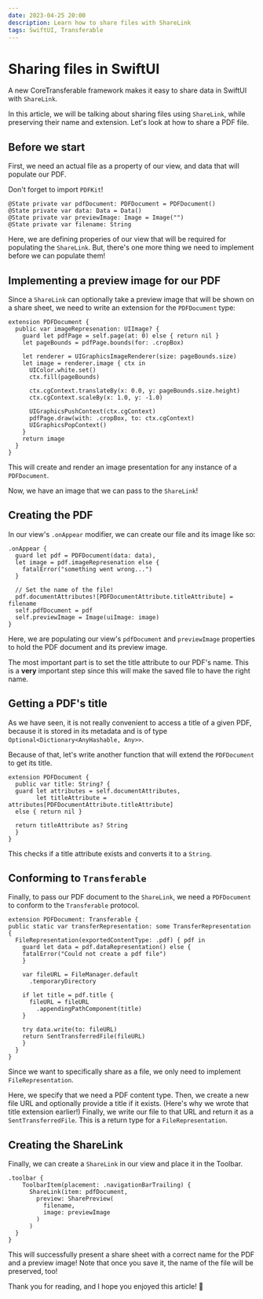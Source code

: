 ```yaml
---
date: 2023-04-25 20:00
description: Learn how to share files with ShareLink
tags: SwiftUI, Transferable
---
```

#  Sharing files in SwiftUI



A new CoreTransferable framework makes it easy to share data in SwiftUI with `ShareLink`. 

In this article, we will be talking about sharing files using `ShareLink`, while preserving their name and extension. Let's look at how to share a PDF file.

## Before we start

First, we need an actual file as a property of our view, and data that will populate our PDF.

Don't forget to import `PDFKit`!

```
@State private var pdfDocument: PDFDocument = PDFDocument()
@State private var data: Data = Data()
@State private var previewImage: Image = Image("")
@State private var filename: String
```
Here, we are defining properies of our view that will be required for populating the `ShareLink`. But, there's one more thing we need to implement before we can populate them!

## Implementing a preview image for our PDF

Since a `ShareLink` can optionally take a preview image that will be shown on a share sheet, we need to write an extension for the `PDFDocument` type:

```
extension PDFDocument {
  public var imageRepresenation: UIImage? {
    guard let pdfPage = self.page(at: 0) else { return nil }
    let pageBounds = pdfPage.bounds(for: .cropBox)

    let renderer = UIGraphicsImageRenderer(size: pageBounds.size)
    let image = renderer.image { ctx in
      UIColor.white.set()
      ctx.fill(pageBounds)

      ctx.cgContext.translateBy(x: 0.0, y: pageBounds.size.height)
      ctx.cgContext.scaleBy(x: 1.0, y: -1.0)

      UIGraphicsPushContext(ctx.cgContext)
      pdfPage.draw(with: .cropBox, to: ctx.cgContext)
      UIGraphicsPopContext()
    }
    return image
  }
}
```

This will create and render an image presentation for any instance of a `PDFDocument`.

Now, we have an image that we can pass to the `ShareLink`!


## Creating the PDF

In our view's `.onAppear` modifier, we can create our file and its image like so:

```
.onAppear {
  guard let pdf = PDFDocument(data: data),
  let image = pdf.imageRepresenation else {
    fatalError("something went wrong...")
  }

  // Set the name of the file!
  pdf.documentAttributes![PDFDocumentAttribute.titleAttribute] = filename
  self.pdfDocument = pdf
  self.previewImage = Image(uiImage: image)
}
```

Here, we are populating our view's `pdfDocument` and `previewImage` properties to hold the PDF document and its preview image.

The most important part is to set the title attribute to our PDF's name. This is a **very** important step since this will make the saved file to have the right name.

## Getting a PDF's title

As we have seen, it is not really convenient to access a title of a given PDF, because it is stored in its metadata and is of type `Optional<Dictionary<AnyHashable, Any>>`. 

Because of that, let's write another function that will extend the `PDFDocument` to get its title.

```
extension PDFDocument {
  public var title: String? {
  guard let attributes = self.documentAttributes,
        let titleAttribute = attributes[PDFDocumentAttribute.titleAttribute]
  else { return nil }

  return titleAttribute as? String
  }
}
``` 
This checks if a title attribute exists and converts it to a `String`. 

## Conforming to `Transferable`

Finally, to pass our PDF document to the `ShareLink`, we need a `PDFDocument` to conform to the `Transferable` protocol.

```
extension PDFDocument: Transferable {
public static var transferRepresentation: some TransferRepresentation {
  FileRepresentation(exportedContentType: .pdf) { pdf in
    guard let data = pdf.dataRepresentation() else {
    fatalError("Could not create a pdf file")
    }

    var fileURL = FileManager.default
      .temporaryDirectory

    if let title = pdf.title {
      fileURL = fileURL
        .appendingPathComponent(title)
    }

    try data.write(to: fileURL)
    return SentTransferredFile(fileURL)
    }
  }
}

```

Since we want to specifically share as a file, we only need to implement `FileRepresentation`.

Here, we specify that we need a PDF content type. Then, we create a new file URL and optionally provide a title if it exists. (Here's why we wrote that title extension earlier!) Finally, we write our file to that URL and return it as a `SentTransferredFile`. This is a return type for a `FileRepresentation`.

## Creating the ShareLink

Finally, we can create a `ShareLink` in our view and place it in the Toolbar.

```
.toolbar {
    ToolbarItem(placement: .navigationBarTrailing) {
      ShareLink(item: pdfDocument,
        preview: SharePreview(
          filename,
          image: previewImage
        )
      )
  }
}
```

This will successfully present a share sheet with a correct name for the PDF and a preview image! Note that once you save it, the name of the file will be preserved, too!

Thank you for reading, and I hope you enjoyed this article! 💛
